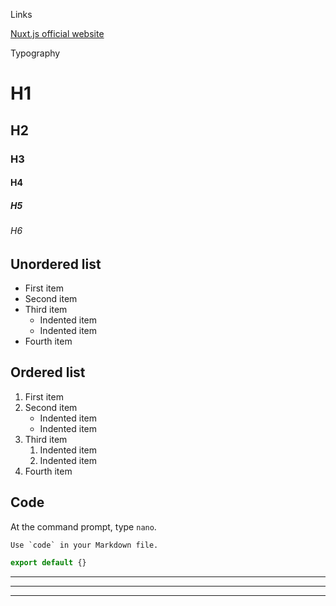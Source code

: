 Links

<div id="links">

[Nuxt.js official website](https://nuxtjs.org)

</div>

Typography

<div id="headings">

# H1
## H2
### H3
#### H4
##### H5
###### H6

</div>


<div id="lists">

## Unordered list

- First item
- Second item
- Third item
  - Indented item
  - Indented item
- Fourth item

## Ordered list


1. First item
2. Second item
    - Indented item
    - Indented item
3. Third item
   1. Indented item
   2. Indented item
4. Fourth item

</div>


<div id="codes">

## Code

At the command prompt, type `nano`.

``Use `code` in your Markdown file.``

```js
export default {}
```

</div>

<div id="hr">

***

---

_________________

</div>